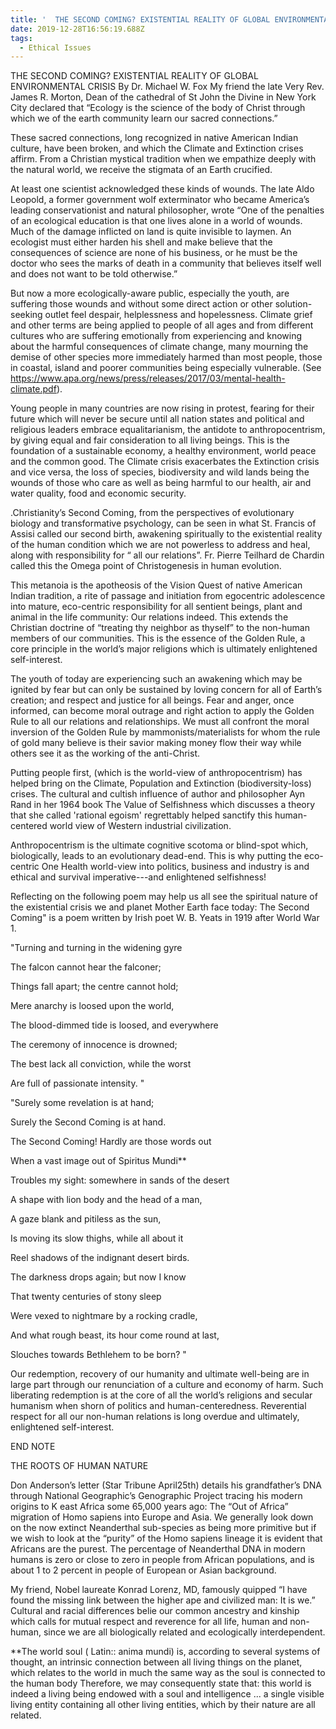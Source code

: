 ```yaml
---
title: '  THE SECOND COMING? EXISTENTIAL REALITY OF GLOBAL ENVIRONMENTAL CRISIS '
date: 2019-12-28T16:56:19.688Z
tags:
  - Ethical Issues
---
```


  THE SECOND COMING? EXISTENTIAL REALITY OF GLOBAL ENVIRONMENTAL CRISIS 
                                                       By Dr. Michael W. Fox
My friend the late Very Rev. James R. Morton, Dean of the cathedral of St John the Divine in New York City declared that “Ecology is the science of the body of Christ through which we of the earth community learn our sacred connections.”


These sacred connections, long recognized in native American Indian culture, have been broken, and which the Climate and Extinction crises affirm. From a Christian mystical tradition when we empathize deeply with the natural world, we receive the stigmata of an Earth crucified.


At least one scientist acknowledged these kinds of wounds. The late Aldo Leopold, a former government wolf exterminator who became America’s leading conservationist and natural philosopher, wrote “One of the penalties of an ecological education is that one lives alone in a world of wounds. Much of the damage inflicted on land is quite invisible to laymen. An ecologist must either harden his shell and make believe that the consequences of science are none of his business, or he must be the doctor who sees the marks of death in a community that believes itself well and does not want to be told otherwise.” 


But now a more ecologically-aware public, especially the youth, are suffering those wounds and without some direct action or other solution-seeking outlet feel despair, helplessness and hopelessness. Climate grief and other terms are being applied to people of all ages and from different cultures who are suffering emotionally from experiencing and knowing about the harmful consequences of climate change, many mourning the demise of other species more immediately harmed than most people, those in coastal, island and poorer communities being especially vulnerable. (See https://www.apa.org/news/press/releases/2017/03/mental-health-climate.pdf).


Young people in many countries are now rising in protest, fearing for their future which will never be secure until all nation states and political and religious leaders embrace equalitarianism, the antidote to anthropocentrism, by giving equal and fair consideration to all living beings. This is the foundation of a sustainable economy, a healthy environment, world peace and the common good. The Climate crisis exacerbates the Extinction crisis and vice versa, the loss of species, biodiversity and wild lands being the wounds of those who care as well as being harmful to our health, air and water quality, food and economic security.


 .Christianity’s Second Coming, from the perspectives of evolutionary biology and transformative psychology, can be seen in what St. Francis of Assisi called our second birth, awakening spiritually to the existential reality of the human condition which we are not powerless to address and heal, along with responsibility for “ all our relations”. Fr. Pierre Teilhard de Chardin called this the Omega point of Christogenesis in human evolution.

This metanoia is the apotheosis of the Vision Quest of native American Indian tradition, a rite of passage and initiation from egocentric adolescence into mature, eco-centric responsibility for all sentient beings, plant and animal in the life community: Our relations indeed. This extends the Christian doctrine of “treating thy neighbor as thyself” to the non-human members of our communities. This is the essence of the Golden Rule, a core principle in the world’s major religions which is ultimately enlightened self-interest. 


 The youth of today are experiencing such an awakening which may be ignited by fear but can only be sustained by loving concern for all of Earth’s creation; and respect and justice for all beings. Fear and anger, once informed, can become moral outrage and right action to apply the Golden Rule to all our relations and relationships. We must all confront the moral inversion of the Golden Rule by mammonists/materialists for whom the rule of gold many believe is their savior making money flow their way while others see it as the working of the anti-Christ.

Putting people first, (which is the world-view of anthropocentrism) has helped bring on the Climate, Population and Extinction (biodiversity-loss) crises. The cultural and cultish influence of author and philosopher Ayn Rand in her 1964 book The Value of Selfishness which discusses a theory that she called 'rational egoism' regrettably helped sanctify this human-centered world view of Western industrial civilization.
 

 Anthropocentrism is the ultimate cognitive scotoma or blind-spot which, biologically, leads to an evolutionary dead-end. This is why putting the eco-centric One Health world-view into politics, business and industry is and ethical and survival imperative---and enlightened selfishness!


 
Reflecting on the following poem may help us all see the spiritual nature of the existential crisis we and planet Mother Earth face today: 
 The Second Coming" is a poem written by Irish poet W. B. Yeats in 1919 after World War 1. 

"Turning and turning in the widening gyre

The falcon cannot hear the falconer;

Things fall apart; the centre cannot hold;

Mere anarchy is loosed upon the world,

The blood-dimmed tide is loosed, and everywhere

The ceremony of innocence is drowned;

The best lack all conviction, while the worst

Are full of passionate intensity."


"Surely some revelation is at hand;

Surely the Second Coming is at hand.

The Second Coming! Hardly are those words out

When a vast image out of Spiritus Mundi**

Troubles my sight: somewhere in sands of the desert

A shape with lion body and the head of a man,

A gaze blank and pitiless as the sun,

Is moving its slow thighs, while all about it

Reel shadows of the indignant desert birds.

The darkness drops again; but now I know

That twenty centuries of stony sleep

Were vexed to nightmare by a rocking cradle,

And what rough beast, its hour come round at last,

Slouches towards Bethlehem to be born?"

 Our redemption, recovery of our humanity and ultimate well-being are in large part through our renunciation of a culture and economy of harm. Such liberating redemption is at the core of all the world’s religions and secular humanism when shorn of politics and human-centeredness. Reverential respect for all our non-human relations is long overdue and ultimately, enlightened self-interest.

END NOTE

THE ROOTS OF HUMAN NATURE

Don Anderson’s letter (Star Tribune April25th) details his grandfather’s DNA through National Geographic’s Genographic Project tracing his modern origins to K east Africa some 65,000 years ago: The “Out of Africa” migration of Homo sapiens into Europe and Asia. 
We generally look down on the now extinct Neanderthal sub-species as being more primitive but if we wish to look at the “purity” of the Homo sapiens lineage it is evident that Africans are the purest.  The percentage of Neanderthal DNA in modern humans is zero or close to zero in people from African populations, and is about 1 to 2 percent in people of European or Asian background. 


My friend, Nobel laureate Konrad Lorenz, MD, famously quipped “I have found the missing link between the higher ape and civilized man: It is we.” Cultural and racial differences belie our common ancestry and kinship which calls for mutual respect and reverence for all life, human and non-human, since we are all biologically related and ecologically interdependent.





**The world soul ( Latin:: anima mundi) is, according to several systems of thought, an intrinsic connection between all living things on the planet, which relates to the world in much the same way as the soul  is connected to the human body Therefore, we may consequently state that: this world is indeed a living being endowed with a soul and intelligence ... a single visible living entity containing all other living entities, which by their nature are all related.
